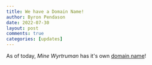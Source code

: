 ```yaml
---
title: We have a Domain Name!
author: Byron Pendason
date: 2022-07-30
layout: post
comments: true
categories: [updates]
---
```


As of today, *Mine Wyrtruman* has it's own [domain name](https://www.minewyrtruman.com/)!
